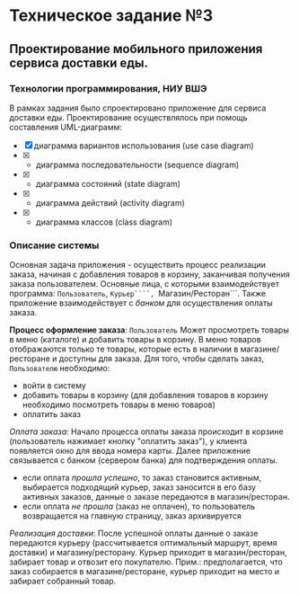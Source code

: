 # Техническое задание №3
## Проектирование мобильного приложения сервиса доставки еды.
### Технологии программирования, НИУ ВШЭ


В рамках задания было спроектировано приложение для сервиса доставки еды.
Проектирование осуществлялось при помощь составления UML-диаграмм:
- [x] диаграмма вариантов использования (use case diagram)
- [x] - диаграмма последовательности (sequence diagram)
- [x] - диаграмма состояний (state diagram)
- [x] - диаграмма действий (activity diagram)
- [x] - диаграмма классов (class diagram)

### Описание системы
Основная задача приложения - осуществить процесс реализации заказа, начиная с добавления товаров в корзину, заканчивая получения заказа пользователем.
Основные лица, с которыми взаимодействует программа: ```Пользователь```, ```Курьер````, ```Магазин/Ресторан```.
Также приложение взаимодействует с *банком* для осуществления оплаты заказа.

__Процесс оформление заказа__:
```Пользователь``` Может просмотреть товары в меню (каталоге) и добавить товары в корзину. В меню товаров отображаются только те товары, которые есть в наличии в магазине/ресторане и доступны для заказа.
Для того, чтобы сделать заказ, ```Пользователю``` необходимо:
+ войти в систему
+ добавить товары в корзину (для добавления товаров в корзину необходимо посмотреть товары в меню товаров)
+ оплатить заказ

_Оплата заказа_:
Начало процесса оплаты заказа происходит в корзине (пользователь нажимает кнопку "оплатить заказ"), у клиента появляется окно для ввода номера карты.
Далее приложение связывается с банком (сервером банка) для подтверждения оплаты.
+ если оплата _прошла успешно_, то заказ становится активным, выбирается подходящий курьер, заказ заносится в его базу активных заказов, данные о заказе передаются в магазин/ресторан.
+ если оплата _не прошла_ (заказ не оплачен), то пользователь возвращается на главную страницу, заказ архивируется

_Реализация доставки_:
После успешной оплаты данные о заказе передаются курьеру (рассчитывается оптимальный маршрут, время доставки) и магазину/ресторану.
Курьер приходит в магазин/ресторан, забирает товар и отвозит его покупателю.
Прим.: предполагается, что заказ собирается в магазине/ресторане, курьер приходит на место и забирает собранный товар.








